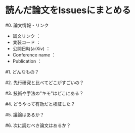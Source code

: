 # 読んだ論文をIssuesにまとめる

#0. 論文情報・リンク
 
- 論文リンク ：   
- 実装コード ：   
- 公開日時(arXiv) ：   
- Conference name ：  
- Publication ：  
 
#1. どんなもの？
 
#2. 先行研究と比べてどこがすごいの？
 
#3. 技術や手法の"キモ"はどこにある？
 
#4. どうやって有効だと検証した？
 
#5. 議論はあるか？
 
#6. 次に読むべき論文はあるか？
